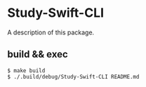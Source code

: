# Study-Swift-CLI

A description of this package.

## build && exec
```
$ make build
$ ./.build/debug/Study-Swift-CLI README.md
```
